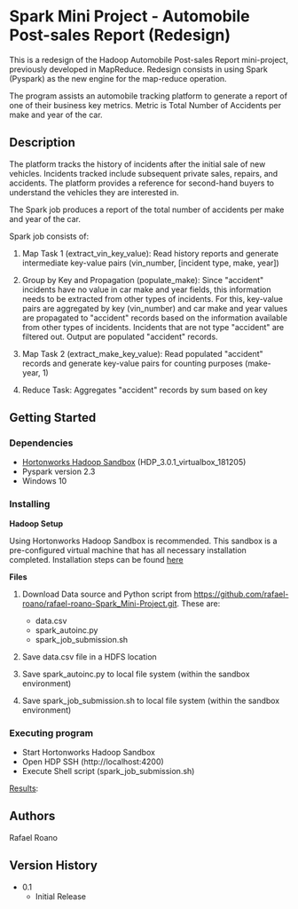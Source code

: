 # Spark Mini Project - Automobile Post-sales Report (Redesign)

This is a redesign of the Hadoop Automobile Post-sales Report mini-project, previously developed in MapReduce. Redesign consists in using Spark (Pyspark) as the new engine for the map-reduce operation.

The program assists an automobile tracking platform to generate a report of one of their business key metrics. Metric is Total Number of Accidents per make and year of the car.

## Description

The platform tracks the history of incidents after the initial sale of new vehicles. Incidents tracked include subsequent private sales, repairs, and accidents. The platform provides a reference for second-hand buyers to understand the vehicles they are interested in.

The Spark job produces a report of the total number of accidents per make and year of the car.

Spark job consists of:

1. Map Task 1 (extract_vin_key_value): Read history reports and generate intermediate key-value pairs (vin_number, [incident type, make, year])

2. Group by Key and Propagation (populate_make): Since "accident" incidents have no value in car make and year fields, this information needs to be extracted from other types of incidents. For this, key-value pairs are aggregated by key (vin_number) and car make and year values are propagated to "accident" records based on the information available from other types of incidents. Incidents that are not type "accident" are filtered out. Output are populated "accident" records.

3. Map Task 2 (extract_make_key_value): Read populated "accident" records and generate key-value pairs for counting purposes (make-year, 1)

4. Reduce Task: Aggregates "accident" records by sum based on key

## Getting Started

### Dependencies

* [Hortonworks Hadoop Sandbox][1] (HDP_3.0.1_virtualbox_181205)
* Pyspark version 2.3
* Windows 10

[1]: https://www.cloudera.com/downloads/hortonworks-sandbox/hdp.html

### Installing

**Hadoop Setup**

Using Hortonworks Hadoop Sandbox is recommended. This sandbox is a pre-configured virtual machine that has all necessary installation completed. Installation steps can be found [here][2]

[2]: https://www.youtube.com/watch?v=735yx2Eak48

**Files**

1. Download Data source and Python script from https://github.com/rafael-roano/rafael-roano-Spark_Mini-Project.git. These are:
    * data.csv
    * spark_autoinc.py
    * spark_job_submission.sh

2. Save data.csv file in a HDFS location
3. Save spark_autoinc.py to local file system (within the sandbox environment)
4. Save spark_job_submission.sh to local file system (within the sandbox environment)


### Executing program

* Start Hortonworks Hadoop Sandbox
* Open HDP SSH (http://localhost:4200)
* Execute Shell script (spark_job_submission.sh)

[Results][3]: 

[3]: https://docs.google.com/presentation/d/1eYTpEI1H2H6rsTcG0y2d8LTXxe5VLp28aSJA2VDGW0s/edit?usp=sharing

## Authors

Rafael Roano

## Version History

* 0.1
    * Initial Release